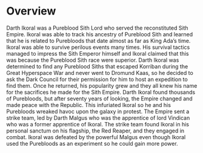 # Overview

Darth Ikoral was a Pureblood Sith Lord who served the reconstituted Sith Empire.
Ikoral was able to track his ancestry of Pureblood Sith and learned that he is related to Purebloods that date almost as far as King Ada’s time.
Ikoral was able to survive perilous events many times.
His survival tactics managed to impress the Sith Emperor himself and Ikoral claimed that this was because the Pureblood Sith race were superior.
Darth Ikoral was determined to find any Pureblood Siths that escaped Korriban during the Great Hyperspace War and never went to Dromund Kaas, so he decided to ask the Dark Council for their permission for him to host an expedition to find them.
Once he returned, his popularity grew and they all knew his name for the sacrifices he made for the Sith Empire.
Darth Ikoral found thousands of Purebloods, but after seventy years of looking, the Empire changed and made peace with the Republic.
This infuriated Ikoral so he and his Purebloods wreaked havoc upon the galaxy in protest.
The Empire sent a strike team, led by Darth Malgus who was the apprentice of lord Vindican who was a former apprentice of Ikoral.
The strike team found Ikoral in his personal sanctum on his flagship, the Red Reaper, and they engaged in combat.
Ikoral was defeated by the powerful Malgus even though Ikoral used the Purebloods as an experiment so he could gain more power.
